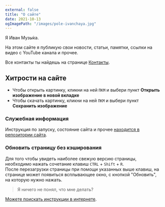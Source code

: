```yaml
---
external: false
title: "О сайте"
date: 2021-10-13
ogImagePath: "/images/pole-ivanchaya.jpg"
---
```


Я Иван Музы́ка.

На этом сайте я публикую свои новости, статьи, памятки, ссылки на видео с YouTube канала и прочее.

Все контакты ты найдешь на странице [Контакты](/contacts).

## Хитрости на сайте

- Чтобы открыть картинку, кликни на ней `ПКМ` и выбери пункт **Открыть изображение в новой вкладке**
- Чтобы скачать картинку, кликни на ней `ПКМ` и выбери пункт **Сохранить изображение**

### Служебная информация

Инструкция по запуску, состояние сайта и прочее [находится в репозитории сайта](https://github.com/SeryiBaran/seryibaran.github.io/).

### Обновить страницу без кэширования

Для того чтобы увидеть наиболее свежую версию страницы, необходимо нажать сочетание клавиш `CTRL` + `Shift` + `R`.  
После перезагрузки страницы при помощи указанных выше клавиш, на странице может появиться всплывающее окно, с кнопкой "Обновить", на которую нужно нажать.

> Я ничего не понял, что мне делать?

[Можете поискать инструкции в интернете](https://yandex.ru/search/?text=как+обновить+страницу+без+кэширования).
